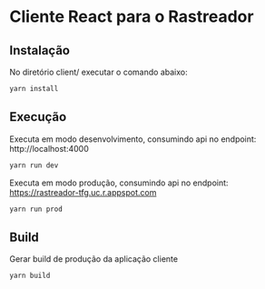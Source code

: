 # Cliente React para o Rastreador

## Instalação
No diretório client/ executar o comando abaixo:
```sh
yarn install
```

## Execução
Executa em modo desenvolvimento, consumindo api no endpoint: http://localhost:4000 
```sh
yarn run dev
```

Executa em modo produção, consumindo api no endpoint: https://rastreador-tfg.uc.r.appspot.com 
```sh
yarn run prod
```

## Build
Gerar build de produção da aplicação cliente
```sh
yarn build
```